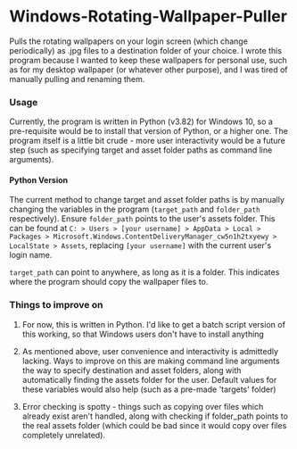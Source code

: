 # Windows-Rotating-Wallpaper-Puller
Pulls the rotating wallpapers on your login screen (which change periodically) as .jpg files to a destination folder of your choice. I wrote this program because I wanted to keep these wallpapers for personal use, such as for my desktop wallpaper (or whatever other purpose), and I was tired of manually pulling and renaming them.

### Usage
Currently, the program is written in Python (v3.82) for Windows 10, so a pre-requisite would be to install that version of Python, or a higher one. The program itself is a little bit crude - more user interactivity would be a future step (such as specifying target and asset folder paths as command line arguments).

#### Python Version
The current method to change target and asset folder paths is by manually changing the variables in the program (```target_path``` and ```folder_path``` respectively). Ensure ```folder_path``` points to the user's assets folder. This can be found at ```C: > Users > [your username] > AppData > Local > Packages > Microsoft.Windows.ContentDeliveryManager_cw5n1h2txyewy > LocalState > Assets```, replacing ```[your username]``` with the current user's login name.


```target_path``` can point to anywhere, as long as it is a folder. This indicates where the program should copy the wallpaper files to.

### Things to improve on
1. For now, this is written in Python. I'd like to get a batch script version of this working, so that Windows users don't have to install anything

2. As mentioned above, user convenience and interactivity is admittedly lacking. Ways to improve on this are making command line arguments the way to specify destination and asset folders, along with automatically finding the assets folder for the user. Default values for these variables would also help (such as a pre-made 'targets' folder)

3. Error checking is spotty - things such as copying over files which already exist aren't handled, along with checking if folder_path points to the real assets folder (which could be bad since it would copy over files completely unrelated).
